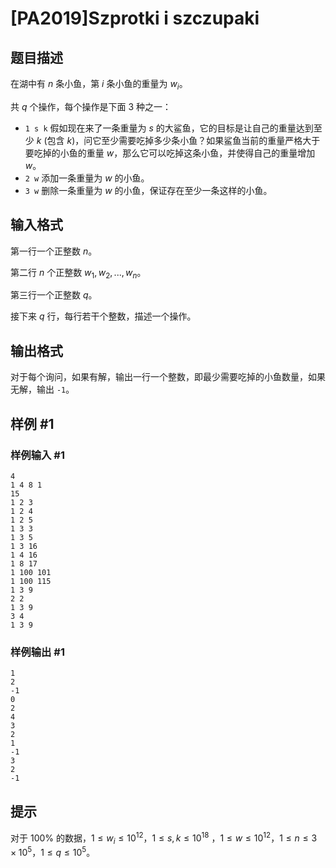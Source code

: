 # [PA2019]Szprotki i szczupaki

## 题目描述

在湖中有 $n$ 条小鱼，第 $i$ 条小鱼的重量为 $w_i$。

共 $q$ 个操作，每个操作是下面 $3$ 种之一：

- `1 s k` 假如现在来了一条重量为 $s$ 的大鲨鱼，它的目标是让自己的重量达到至少 $k$ (包含 $k$)，问它至少需要吃掉多少条小鱼？如果鲨鱼当前的重量严格大于要吃掉的小鱼的重量 $w$，那么它可以吃掉这条小鱼，并使得自己的重量增加 $w$。
- `2 w` 添加一条重量为 $w$ 的小鱼。
- `3 w` 删除一条重量为 $w$ 的小鱼，保证存在至少一条这样的小鱼。

## 输入格式

第一行一个正整数 $n$。

第二行 $n$ 个正整数 $w_1,w_2,...,w_n$。

第三行一个正整数 $q$。

接下来 $q$ 行，每行若干个整数，描述一个操作。

## 输出格式

对于每个询问，如果有解，输出一行一个整数，即最少需要吃掉的小鱼数量，如果无解，输出 `-1`。

## 样例 #1

### 样例输入 #1
```
4
1 4 8 1
15
1 2 3
1 2 4
1 2 5
1 3 3
1 3 5
1 3 16
1 4 16
1 8 17
1 100 101
1 100 115
1 3 9
2 2
1 3 9
3 4
1 3 9
```

### 样例输出 #1

```
1
2
-1
0
2
4
3
2
1
-1
3
2
-1
```

## 提示

对于 $100\%$ 的数据，$1\le w_i\le 10^{12}$，$1\le s,k\le 10^{18}$ ，$1\le w\le 10^{12}$，$1\le n\le 3\times 10^5$，$1\le q\le 10^5$。
